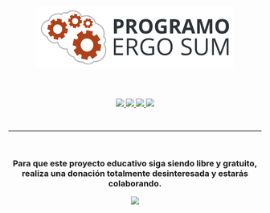 <div align="center">
  <img align="center" src="logo-programo-ergo-sum.png"/>
  
  <br /><br />
  
  <a target="_blank" href="https://travis-ci.org/ProgramoErgoSum/www.programoergosum.es">
    <img src="https://travis-ci.org/ProgramoErgoSum/www.programoergosum.es.svg?branch=develop">
  </a>
  <a target="_blank" href="https://www.programoergosum.es/colabora">
    <img src="https://badgen.net/badge/collaborators/♥/orange">
  </a>
  <a target="_blank" href="https://www.paypal.me/programoergosum">
    <img src="https://badgen.net/badge/donations/paypal%20me/orange">
  </a>
  <a target="_blank" href="https://github.com/ProgramoErgoSum/www.programoergosum.com/blob/develop/LICENSE">
    <img src="https://badgen.net/badge/license/MIT/orange">
  </a>
</div>

<br /><hr /><br />

<div align="center">
  <h3>
    Para que este proyecto educativo siga siendo libre y gratuito, realiza una donación totalmente desinteresada y estarás colaborando.
  </h3>
  <a target="_blank" href="https://www.paypal.com/cgi-bin/webscr?cmd=_s-xclick&hosted_button_id=7N56RY2QKJJDS&source=url">
    <img width="200" src="https://www.paypalobjects.com/es_ES/ES/i/btn/btn_donateCC_LG.gif" />
  </a>
</div>
